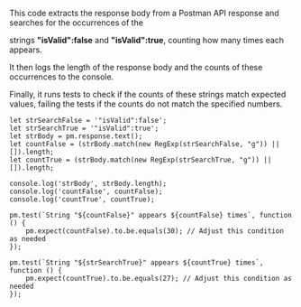 This code extracts the response body from a Postman API response and searches for the occurrences of the 

strings **"isValid":false** and **"isValid":true**, counting how many times each appears.

It then logs the length of the response body and the counts of these occurrences to the console. 

Finally, it runs tests to check if the counts of these strings match expected values, failing the tests if the counts do not match the specified numbers.

```
let strSearchFalse = '"isValid":false';
let strSearchTrue = '"isValid":true';
let strBody = pm.response.text();
let countFalse = (strBody.match(new RegExp(strSearchFalse, "g")) || []).length;
let countTrue = (strBody.match(new RegExp(strSearchTrue, "g")) || []).length;

console.log('strBody', strBody.length);
console.log('countFalse', countFalse);
console.log('countTrue', countTrue);

pm.test(`String "${countFalse}" appears ${countFalse} times`, function () {
    pm.expect(countFalse).to.be.equals(30); // Adjust this condition as needed
});

pm.test(`String "${strSearchTrue}" appears ${countTrue} times`, function () {
    pm.expect(countTrue).to.be.equals(27); // Adjust this condition as needed
});
```
